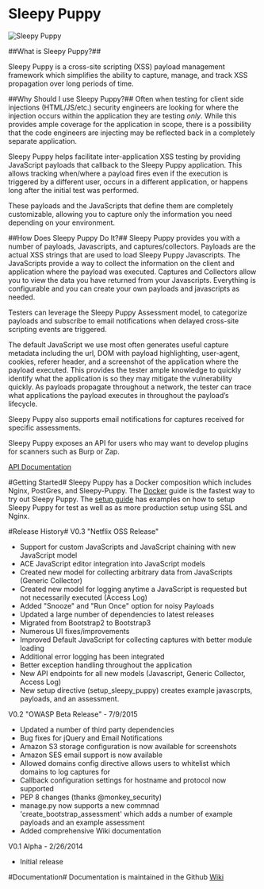 Sleepy Puppy
============

![Sleepy Puppy](http://i.imgur.com/cngjSzb.jpg)

##What is Sleepy Puppy?##

Sleepy Puppy is a cross-site scripting (XSS) payload management framework which simplifies the ability to capture, manage, and track XSS propagation over long periods of time.


##Why Should I use Sleepy Puppy?##
Often when testing for client side injections (HTML/JS/etc.) security engineers are looking for where the injection occurs within the application they are testing *only*.  While this provides ample coverage for the application in scope, there is a possibility that the code engineers are injecting may be reflected back in a completely separate application.

Sleepy Puppy helps facilitate inter-application XSS testing by providing JavaScript payloads that callback to the Sleepy Puppy application. This allows tracking when/where a payload fires even if the execution is triggered by a different user, occurs in a different application, or happens long after the initial test was performed.

These payloads and the JavaScripts that define them are completely customizable, allowing you to capture only the information you need depending on your environment.


##How Does Sleepy Puppy Do It?##
Sleepy Puppy provides you with a number of payloads, Javascripts, and captures/collectors.  Payloads are the actual XSS strings that are used to load Sleepy Puppy Javascripts.  The JavaScripts provide a way to collect the information on the client and application where the payload was executed.  Captures and Collectors allow you to view the data you have returned from your Javascripts.  Everything is configurable and you can create your own payloads and javascripts as needed.

Testers can leverage the Sleepy Puppy Assessment model, to categorize payloads and subscribe to email notifications when delayed cross-site scripting events are triggered.

The default JavaScript we use most often generates useful capture metadata including the url, DOM with payload highlighting, user-agent, cookies, referer header, and a screenshot of the application where the payload executed.  This provides the tester ample knowledge to quickly identify what the application is so they may mitigate the vulnerability quickly.  As payloads propagate throughout a network, the tester can trace what applications the payload executes in throughout the payload’s lifecycle.

Sleepy Puppy also supports email notifications for captures received for specific assessments.

Sleepy Puppy exposes an API for users who may want to develop plugins for scanners such as Burp or Zap.

[API Documentation](https://github.com/sbehrens/sleepy-puppy/wiki/API)

#Getting Started#
Sleepy Puppy has a Docker composition which includes Nginx, PostGres, and Sleepy-Puppy.  The [Docker](https://github.com/sbehrens/sleepy-puppy/wiki/docker) guide is the fastest way to try out Sleepy Puppy.  The [setup guide](https://github.com/sbehrens/sleepy-puppy/wiki/setup) has examples on how to setup Sleepy Puppy for test as well as as more production setup using SSL and Nginx.  

#Release History#
V0.3 "Netflix OSS Release"
* Support for custom JavaScripts and JavaScript chaining with new JavaScript model
* ACE JavaScript editor integration into JavaScript models
* Created new model for collecting arbitrary data from JavaScripts (Generic Collector)
* Created new model for logging anytime a JavaScript is requested but not necessarily executed (Access Log)
* Added "Snooze" and "Run Once" option for noisy Payloads
* Updated a large number of dependencies to latest releases
* Migrated from Bootstrap2 to Bootstrap3
* Numerous UI fixes/improvements
* Improved Default JavaScript for collecting captures with better module loading
* Additional error logging has been integrated
* Better exception handling throughout the application
* New API endpoints for all new models (Javascript, Generic Collector, Access Log)
* New setup directive (setup_sleepy_puppy) creates example javascrpts, payloads, and an assessment.

V0.2 "OWASP Beta Release" - 7/9/2015
* Updated a number of third party dependencies
* Bug fixes for jQuery and Email Notifications
* Amazon S3 storage configuration is now available for screenshots
* Amazon SES email support is now available
* Allowed domains config directive allows users to whitelist which domains to log captures for
* Callback configuration settings for hostname and protocol now supported
* PEP 8 changes (thanks @monkey_security)
* manage.py now supports a new commnad 'create_bootstrap_assessment' which adds a number of example payloads and an example assessment
* Added comprehensive Wiki documentation

V0.1 Alpha - 2/26/2014
* Initial release

#Documentation#
Documentation is maintained in the Github [Wiki](https://github.com/sbehrens/sleepy-puppy/wiki)
